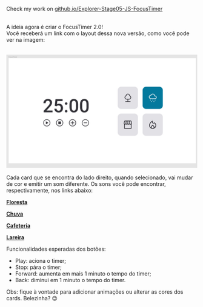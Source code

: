 Check my work on <a href="https://eduhrodrigues.github.io/Explorer-Stage05-JS-FocusTimer/">github.io/Explorer-Stage05-JS-FocusTimer</a> <br> <br>

A ideia agora é criar o FocusTimer 2.0! <br>
Você receberá um link com o layout dessa nova versão, como você pode ver na imagem: <br> <br>

<img src="images/indexFocusTimer.jpg"> <br>

Cada card que se encontra do lado direito, quando selecionado, vai mudar de cor e emitir um som diferente. Os sons você pode encontrar, respectivamente, nos links abaixo:

[**Floresta**](https://drive.google.com/file/d/1CRHkV72WUMdcqec5GT_KdsqFz0z3VAOA/view)

[**Chuva**](https://drive.google.com/file/d/1Ip8xBqAUJ-bty51Wz8JBtX_bWXCgA0P2/view)

[**Cafeteria**](https://drive.google.com/file/d/1OxLKpCwg2wrxXFNUHgZxJ51QEt0ac5RA/view)

[**Lareira**](https://drive.google.com/file/d/1MakaBPxJvTa_whaSM3kEbRcxiVd1GRCB/view)

Funcionalidades esperadas dos botões:

- Play: aciona o timer;
- Stop: pára o timer;
- Forward: aumenta em mais 1 minuto o tempo do timer;
- Back: diminui em 1 minuto o tempo do timer.

Obs: fique à vontade para adicionar animações ou alterar as cores dos cards. Belezinha? 😉
